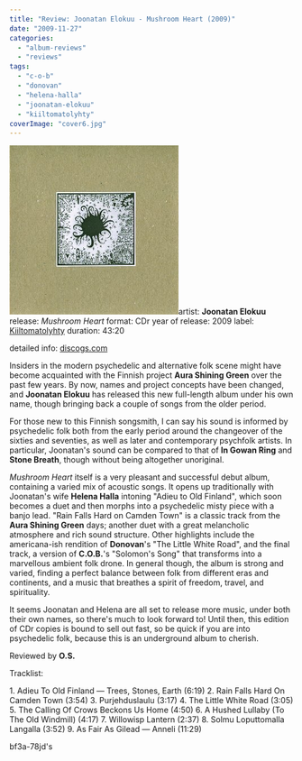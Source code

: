 ```yaml
---
title: "Review: Joonatan Elokuu - Mushroom Heart (2009)"
date: "2009-11-27"
categories: 
  - "album-reviews"
  - "reviews"
tags: 
  - "c-o-b"
  - "donovan"
  - "helena-halla"
  - "joonatan-elokuu"
  - "kiiltomatolyhty"
coverImage: "cover6.jpg"
---
```


[![jooelo_mh](images/cover6.jpg "jooelo_mh")](http://www.eveningoflight.nl/wordpress/wp-content/uploads/2009/11/cover6.jpg)artist: **Joonatan Elokuu** release: _Mushroom Heart_ format: CDr year of release: 2009 label: [Kiiltomatolyhty](http://kiiltomatolyhty.blogspot.com/) duration: 43:20

detailed info: [discogs.com](http://www.discogs.com/Joonatan-Elokuu-Mushroom-Heart/release/1939251)

Insiders in the modern psychedelic and alternative folk scene might have become acquainted with the Finnish project **Aura Shining Green** over the past few years. By now, names and project concepts have been changed, and **Joonatan Elokuu** has released this new full-length album under his own name, though bringing back a couple of songs from the older period.

For those new to this Finnish songsmith, I can say his sound is informed by psychedelic folk both from the early period around the changeover of the sixties and seventies, as well as later and contemporary psychfolk artists. In particular, Joonatan's sound can be compared to that of **In Gowan Ring** and **Stone Breath**, though without being altogether unoriginal.

_Mushroom Heart_ itself is a very pleasant and successful debut album, containing a varied mix of acoustic songs. It opens up traditionally with Joonatan's wife **Helena Halla** intoning "Adieu to Old Finland", which soon becomes a duet and then morphs into a psychedelic misty piece with a banjo lead. "Rain Falls Hard on Camden Town" is a classic track from the **Aura Shining Green** days; another duet with a great melancholic atmosphere and rich sound structure. Other highlights include the americana-ish rendition of **Donovan**'s "The Little White Road", and the final track, a version of **C.O.B.**'s "Solomon's Song" that transforms into a marvellous ambient folk drone. In general though, the album is strong and varied, finding a perfect balance between folk from different eras and continents, and a music that breathes a spirit of freedom, travel, and spirituality.

It seems Joonatan and Helena are all set to release more music, under both their own names, so there's much to look forward to! Until then, this edition of CDr copies is bound to sell out fast, so be quick if you are into psychedelic folk, because this is an underground album to cherish.

Reviewed by **O.S.**

Tracklist:

1\. Adieu To Old Finland — Trees, Stones, Earth (6:19) 2. Rain Falls Hard On Camden Town (3:54) 3. Purjehduslaulu (3:17) 4. The Little White Road (3:05) 5. The Calling Of Crows Beckons Us Home (4:50) 6. A Hushed Lullaby (To The Old Windmill) (4:17) 7. Willowisp Lantern (2:37) 8. Solmu Loputtomalla Langalla (3:52) 9. As Fair As Gilead — Anneli (11:29)

bf3a-78jd's
